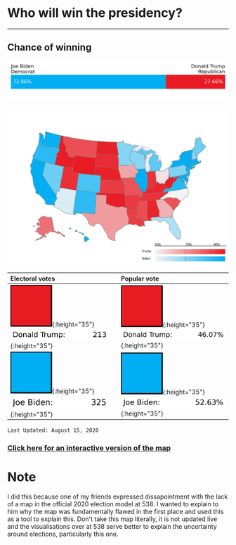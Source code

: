 # Who will win the presidency?
---
## Chance of winning
![Model Probabilities](/model_probability.png)

![Choropleth Map](/choropleth_map.svg)

|                 Electoral votes                ||                  Popular vote                  |
|:-----------------------------------------------|---|:-----------------------------------------------|
| ![Rep](/rep.png){:height="35"} ![EV_Incumbant](/ev_inc.svg){:height="35"}   |                | ![Rep](/rep.png){:height="35"} ![PV_Incumbant](/pv_inc.svg){:height="35"}   |
| ![Dem](/dem.png){:height="35"} ![EV_Challenger](/ev_chal.svg){:height="35"} |                | ![Dem](/dem.png){:height="35"} ![PV_Challenger](/pv_chal.svg){:height="35"} |

`Last Updated: August 15, 2020`

### [Click here for an interactive version of the map](choropleth_map.html)

# Note
I did this because one of my friends expressed dissapointment with the lack of a map in the official 2020 election model at 538. I wanted to explain to him why the map was fundamentally flawed in the first place and used this as a tool to explain this. Don't take this map literally, it is not updated live and the visualisations over at 538 serve better to explain the uncertainty around elections, particularly this one.

